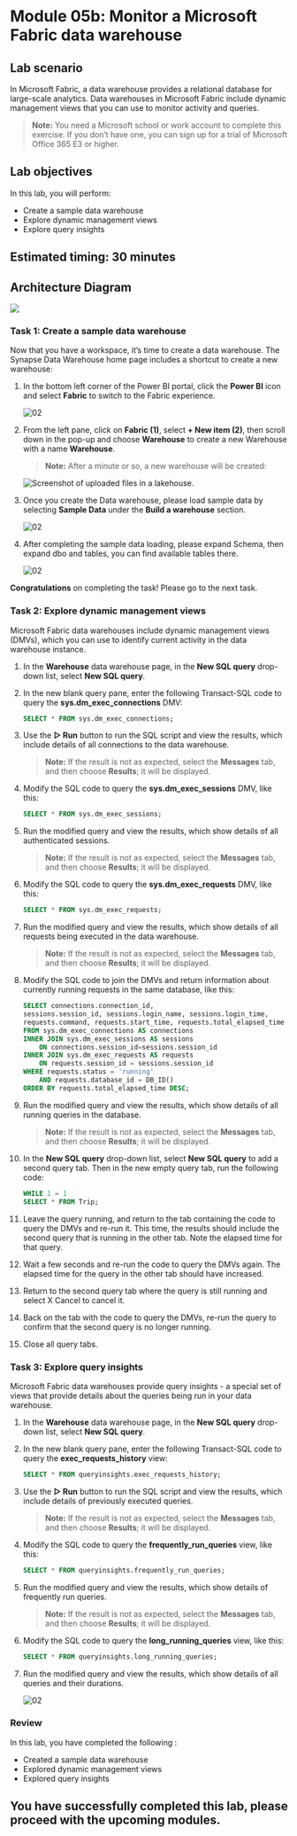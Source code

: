# Module 05b: Monitor a Microsoft Fabric data warehouse

## Lab scenario

In Microsoft Fabric, a data warehouse provides a relational database for large-scale analytics. Data warehouses in Microsoft Fabric include dynamic management views that you can use to monitor activity and queries.

>**Note:** You need a Microsoft school or work account to complete this exercise. If you don’t have one, you can sign up for a trial of Microsoft Office 365 E3 or higher.

## Lab objectives
In this lab, you will perform:

- Create a sample data warehouse
- Explore dynamic management views
- Explore query insights

## Estimated timing: 30 minutes

## Architecture Diagram

![](Images/Arch-10.png)

### Task 1: Create a sample data warehouse

Now that you have a workspace, it’s time to create a data warehouse. The Synapse Data Warehouse home page includes a shortcut to create a new warehouse:

1. In the bottom left corner of the Power BI portal, click the **Power BI** icon and select **Fabric** to switch to the Fabric experience.

   ![02](./Images/01/Pg3-T1-S10.png)

1. From the left pane, click on **Fabric (1)**, select **+ New item (2)**, then scroll down in the pop-up and choose **Warehouse** to create a new Warehouse with a name **Warehouse<inject key="DeploymentID" enableCopy="false"/>**.

    >**Note:** After a minute or so, a new warehouse will be created:

    ![Screenshot of uploaded files in a lakehouse.](./Images/create-warehouse-1203.png)

1. Once you create the Data warehouse, please load sample data by selecting **Sample Data** under the **Build a warehouse** section.

   ![02](./Images/01/dp-600-new-5.jpg)

1. After completing the sample data loading, please expand Schema, then expand dbo and tables, you can find available tables there.

   ![02](./Images/01/dp-600-new-6.jpg)
    
**Congratulations** on completing the task! Please go to the next task.

### Task 2: Explore dynamic management views

Microsoft Fabric data warehouses include dynamic management views (DMVs), which you can use to identify current activity in the data warehouse instance.

1. In the **Warehouse<inject key="DeploymentID" enableCopy="false"/>** data warehouse page, in the **New SQL query** drop-down list, select **New SQL query**.

1. In the new blank query pane, enter the following Transact-SQL code to query the **sys.dm_exec_connections** DMV:

    ```Sql
    SELECT * FROM sys.dm_exec_connections;
    ```

1. Use the **▷ Run** button to run the SQL script and view the results, which include details of all connections to the data warehouse.

    >**Note:** If the result is not as expected, select the **Messages** tab, and then choose **Results**; it will be displayed.

1. Modify the SQL code to query the **sys.dm_exec_sessions** DMV, like this:

    ```Sql
    SELECT * FROM sys.dm_exec_sessions;
    ```

1. Run the modified query and view the results, which show details of all authenticated sessions.

    >**Note:** If the result is not as expected, select the **Messages** tab, and then choose **Results**; it will be displayed.

1. Modify the SQL code to query the **sys.dm_exec_requests** DMV, like this:

    ```Sql
    SELECT * FROM sys.dm_exec_requests;
    ```

1. Run the modified query and view the results, which show details of all requests being executed in the data warehouse.

    >**Note:** If the result is not as expected, select the **Messages** tab, and then choose **Results**; it will be displayed.

1. Modify the SQL code to join the DMVs and return information about currently running requests in the same database, like this:

    ```Sql
    SELECT connections.connection_id,
    sessions.session_id, sessions.login_name, sessions.login_time,
    requests.command, requests.start_time, requests.total_elapsed_time
    FROM sys.dm_exec_connections AS connections
    INNER JOIN sys.dm_exec_sessions AS sessions
        ON connections.session_id=sessions.session_id
    INNER JOIN sys.dm_exec_requests AS requests
        ON requests.session_id = sessions.session_id
    WHERE requests.status = 'running'
        AND requests.database_id = DB_ID()
    ORDER BY requests.total_elapsed_time DESC;
    ```

1. Run the modified query and view the results, which show details of all running queries in the database.

    >**Note:** If the result is not as expected, select the **Messages** tab, and then choose **Results**; it will be displayed.

1. In the **New SQL query** drop-down list, select **New SQL query** to add a second query tab. Then in the new empty query tab, run the following code:

    ```Sql
    WHILE 1 = 1
    SELECT * FROM Trip;
    ```

1. Leave the query running, and return to the tab containing the code to query the DMVs and re-run it. This time, the results should include the second query that is running in the other tab. Note the elapsed time for that query.

1. Wait a few seconds and re-run the code to query the DMVs again. The elapsed time for the query in the other tab should have increased.

1. Return to the second query tab where the query is still running and select X Cancel to cancel it.

1. Back on the tab with the code to query the DMVs, re-run the query to confirm that the second query is no longer running.

1. Close all query tabs.


### Task 3: Explore query insights

Microsoft Fabric data warehouses provide query insights - a special set of views that provide details about the queries being run in your data warehouse.

1. In the **Warehouse<inject key="DeploymentID" enableCopy="false"/>** data warehouse page, in the **New SQL query** drop-down list, select **New SQL query**.

1. In the new blank query pane, enter the following Transact-SQL code to query the **exec_requests_history** view:

    ```Sql
    SELECT * FROM queryinsights.exec_requests_history;
    ```

1. Use the **▷ Run** button to run the SQL script and view the results, which include details of previously executed queries.

    >**Note:** If the result is not as expected, select the **Messages** tab, and then choose **Results**; it will be displayed.

1. Modify the SQL code to query the **frequently_run_queries** view, like this:

    ```Sql
    SELECT * FROM queryinsights.frequently_run_queries;
    ```

1. Run the modified query and view the results, which show details of frequently run queries.

    >**Note:** If the result is not as expected, select the **Messages** tab, and then choose **Results**; it will be displayed.

1. Modify the SQL code to query the **long_running_queries** view, like this:

    ```Sql
    SELECT * FROM queryinsights.long_running_queries;
    ```

1. Run the modified query and view the results, which show details of all queries and their durations.

    ![02](Images/lab-6.2-8.png)

### Review
 In this lab, you have completed the following :
- Created a sample data warehouse
- Explored dynamic management views
- Explored query insights

## You have successfully completed this lab, please proceed with the upcoming modules.
